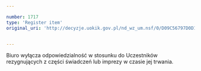 ```yaml
---

number: 1717
type: 'Register item'
original_uri: 'http://decyzje.uokik.gov.pl/nd_wz_um.nsf/0/D09C56797D0D1F56C125765F003D533A?OpenDocument'


---
```


Biuro wyłącza odpowiedzialność w stosunku do Uczestników rezygnujących z części świadczeń lub imprezy w czasie jej trwania.
